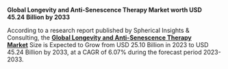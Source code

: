 <p><strong>Global Longevity and Anti-Senescence Therapy Market worth USD 45.24</strong>&nbsp;<strong>Billion by 2033</strong></p>
<p>According to a research report published by Spherical Insights &amp; Consulting,&nbsp;the&nbsp;<a href="https://www.sphericalinsights.com/reports/longevity-and-anti-senescence-therapy-market" target="_blank"><strong>Global Longevity and Anti-Senescence Therapy Market</strong></a>&nbsp;Size is Expected to Grow from USD 25.10 Billion in 2023 to USD 45.24 Billion by 2033, at a CAGR of 6.07% during the forecast period 2023-2033. &nbsp;</p>
